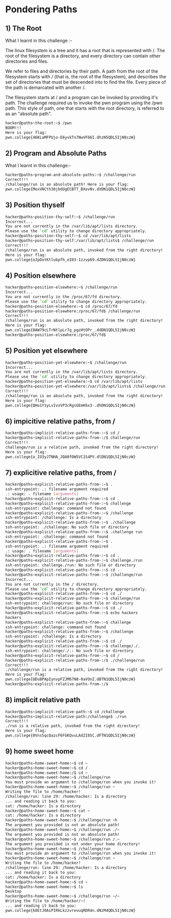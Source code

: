 # Pondering Paths

## 1) The Root
 What I learnt in this challenge :-

The linux filesystem is a tree and it has a root that is represented with /.  The root of the filesystem is a directory, and every directory can contain other directories and files.

We refer to files and directories by their path. A path from the root of the filesystem starts with / (that is, the root of the filesystem), and describes the set of directories that must be descended into to find the file. Every piece of the path is demarcated with another /.

The filesystem starts at / and a program can be invoked by providing it's path. The challenge required us to invoke the pwn program using the /pwn path. This style of path, one that starts with the root directory, is referred to as an "absolute path".

```bash
hacker@paths~the-root:~$ /pwn
BOOM!!!
Here is your flag:
pwn.college{46KLaMFPUjo-E6yvkTn7NwVF66I.dhzN5QDL5IjN0czW}
```
## 2) Program and Absolute Paths
What I learnt in this challenge:-




```bash
hacker@paths~program-and-absolute-paths:~$ /challenge/run
Correct!!!
/challenge/run is an absolute path! Here is your flag:
pwn.college{MoxVNCth38jbdUgECBTT_BXovNv.dVDN1QDL5IjN0czW}
```

## 3) Position thyself
```bash
hacker@paths~position-thy-self:~$ /challenge/run
Incorrect...
You are not currently in the /var/lib/apt/lists directory.
Please use the `cd` utility to change directory appropriately.
hacker@paths~position-thy-self:~$ cd /var/lib/apt/lists
hacker@paths~position-thy-self:/var/lib/apt/lists$ /challenge/run
Correct!!!
/challenge/run is an absolute path, invoked from the right directory!
Here is your flag:
pwn.college{oJpDotKtlubpfh_eI03-1zzvp69.dZDN1QDL5IjN0czW}
```
## 4) Position elsewhere
```bash
hacker@paths~position-elsewhere:~$ /challenge/run
Incorrect...
You are not currently in the /proc/67/fd directory.
Please use the `cd` utility to change directory appropriately.
hacker@paths~position-elsewhere:~$ cd /proc/67/fd
hacker@paths~position-elsewhere:/proc/67/fd$ /challenge/run
Correct!!!
/challenge/run is an absolute path, invoked from the right directory!
Here is your flag:
pwn.college{0AW79cLTrNtlpLr7g_pgzHtOPr_.ddDN1QDL5IjN0czW}
hacker@paths~position-elsewhere:/proc/67/fd$ 
```
## 5) Position yet elsewhere 
```bash
hacker@paths~position-yet-elsewhere:~$ /challenge/run
Incorrect...
You are not currently in the /var/lib/apt/lists directory.
Please use the `cd` utility to change directory appropriately.
hacker@paths~position-yet-elsewhere:~$ cd /var/lib/apt/lists
hacker@paths~position-yet-elsewhere:/var/lib/apt/lists$ /challenge/run
Correct!!!
/challenge/run is an absolute path, invoked from the right directory!
Here is your flag:
pwn.college{QHo1Y1yLvIvxVP3cRgsGEmK6x3-.dhDN1QDL5IjN0czW}
```
## 6) impicitive relative paths, from /
```bash
hacker@paths~implicit-relative-paths-from-:~$ cd /
hacker@paths~implicit-relative-paths-from-:/$ challenge/run
Correct!!!
challenge/run is a relative path, invoked from the right directory!
Here is your flag:
pwn.college{o_IO3yJTNHA_JQA0fOW5VC1S4PV.dlDN1QDL5IjN0czW}
```
## 7) explicitive relative paths, from /
```bash
hacker@paths~explicit-relative-paths-from-:~$ .
ssh-entrypoint: .: filename argument required
.: usage: . filename [arguments]
hacker@paths~explicit-relative-paths-from-:~$ cd .
hacker@paths~explicit-relative-paths-from-:~$ challenge
ssh-entrypoint: challenge: command not found
hacker@paths~explicit-relative-paths-from-:~$ /challenge
ssh-entrypoint: /challenge: Is a directory
hacker@paths~explicit-relative-paths-from-:~$ ./challenge 
ssh-entrypoint: ./challenge: No such file or directory
hacker@paths~explicit-relative-paths-from-:~$ .challenge run
ssh-entrypoint: .challenge: command not found
hacker@paths~explicit-relative-paths-from-:~$ .
ssh-entrypoint: .: filename argument required
.: usage: . filename [arguments]
hacker@paths~explicit-relative-paths-from-:~$ cd .
hacker@paths~explicit-relative-paths-from-:~$ challenge./run
ssh-entrypoint: challenge./run: No such file or directory
hacker@paths~explicit-relative-paths-from-:~$ cd .
hacker@paths~explicit-relative-paths-from-:~$ /challenge/run
Incorrect...
You are not currently in the / directory.
Please use the `cd` utility to change directory appropriately.
hacker@paths~explicit-relative-paths-from-:~$ cd ./
hacker@paths~explicit-relative-paths-from-:~$ challenge/run
ssh-entrypoint: challenge/run: No such file or directory
hacker@paths~explicit-relative-paths-from-:~$ cd ./
hacker@paths~explicit-relative-paths-from-:~$ echo hackers
hackers
hacker@paths~explicit-relative-paths-from-:~$ challenge
ssh-entrypoint: challenge: command not found
hacker@paths~explicit-relative-paths-from-:~$ /challenge
ssh-entrypoint: /challenge: Is a directory
hacker@paths~explicit-relative-paths-from-:~$ cd ./
hacker@paths~explicit-relative-paths-from-:~$ challenge/./.
ssh-entrypoint: challenge/./.: No such file or directory
hacker@paths~explicit-relative-paths-from-:~$ cd /
hacker@paths~explicit-relative-paths-from-:/$ ./challenge/run
Correct!!!
./challenge/run is a relative path, invoked from the right directory!
Here is your flag:
pwn.college{UDuBPApIynvpFZJM67N8-0aVOnZ.dBTN1QDL5IjN0czW}
hacker@paths~explicit-relative-paths-from-:/$ 
```
## 8) implicit relative path
```bash
hacker@paths~implicit-relative-path:~$ cd /challenge
hacker@paths~implicit-relative-path:/challenge$ ./run
Correct!!!
./run is a relative path, invoked from the right directory!
Here is your flag:
pwn.college{0VnsSqcQazcF6FGKQvuLAd2I8SC.dFTN1QDL5IjN0czW}
```

## 9) home sweet home 
```bash
hacker@paths~home-sweet-home:~$ cd ~
hacker@paths~home-sweet-home:~$ cd /
hacker@paths~home-sweet-home:/$ cd ~
hacker@paths~home-sweet-home:~$ /challenge/run
You must provide an argument to /challenge/run when you invoke it!
hacker@paths~home-sweet-home:~$ /challenge/run ~
Writing the file to /home/hacker!
/challenge/run: line 29: /home/hacker: Is a directory
... and reading it back to you:
cat: /home/hacker: Is a directory
hacker@paths~home-sweet-home:~$ cat ~
cat: /home/hacker: Is a directory
hacker@paths~home-sweet-home:~$ /challenge/run ~h
The argument you provided is not an absolute path!
hacker@paths~home-sweet-home:~$ /challenge/run ./~
The argument you provided is not an absolute path!
hacker@paths~home-sweet-home:~$ /challenge/run /.~
The argument you provided is not under your home directory!
hacker@paths~home-sweet-home:~$ /challenge/run
You must provide an argument to /challenge/run when you invoke it!
hacker@paths~home-sweet-home:~$ /challenge/run ~
Writing the file to /home/hacker!
/challenge/run: line 29: /home/hacker: Is a directory
... and reading it back to you:
cat: /home/hacker: Is a directory
hacker@paths~home-sweet-home:~$ cd ~
hacker@paths~home-sweet-home:~$ ls
Desktop
hacker@paths~home-sweet-home:~$ /challenge/run ~/~
Writing the file to /home/hacker/~!
... and reading it back to you:
pwn.college{k0EtJ0AiPIRkLkzzvrevuqRDR4n.dNzM4QDL5IjN0czW}
```
